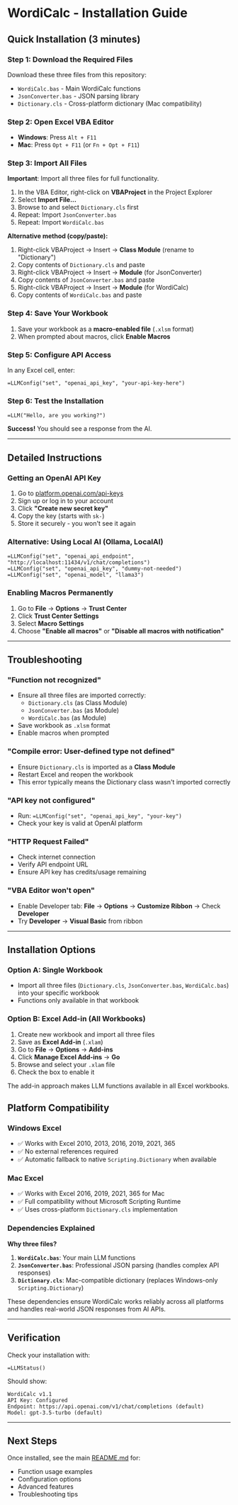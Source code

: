 # WordiCalc - Installation Guide

## Quick Installation (3 minutes)

### Step 1: Download the Required Files
Download these three files from this repository:
- `WordiCalc.bas` - Main WordiCalc functions
- `JsonConverter.bas` - JSON parsing library
- `Dictionary.cls` - Cross-platform dictionary (Mac compatibility)

### Step 2: Open Excel VBA Editor
- **Windows**: Press `Alt + F11`
- **Mac**: Press `Opt + F11` (or `Fn + Opt + F11`)

### Step 3: Import All Files
**Important**: Import all three files for full functionality.

1. In the VBA Editor, right-click on **VBAProject** in the Project Explorer
2. Select **Import File...**
3. Browse to and select `Dictionary.cls` first
4. Repeat: Import `JsonConverter.bas` 
5. Repeat: Import `WordiCalc.bas`

**Alternative method (copy/paste):**
1. Right-click VBAProject → Insert → **Class Module** (rename to "Dictionary")
2. Copy contents of `Dictionary.cls` and paste
3. Right-click VBAProject → Insert → **Module** (for JsonConverter)
4. Copy contents of `JsonConverter.bas` and paste  
5. Right-click VBAProject → Insert → **Module** (for WordiCalc)
6. Copy contents of `WordiCalc.bas` and paste

### Step 4: Save Your Workbook
1. Save your workbook as a **macro-enabled file** (`.xlsm` format)
2. When prompted about macros, click **Enable Macros**

### Step 5: Configure API Access
In any Excel cell, enter:
```excel
=LLMConfig("set", "openai_api_key", "your-api-key-here")
```

### Step 6: Test the Installation
```excel
=LLM("Hello, are you working?")
```

**Success!** You should see a response from the AI.

---

## Detailed Instructions

### Getting an OpenAI API Key
1. Go to [platform.openai.com/api-keys](https://platform.openai.com/api-keys)
2. Sign up or log in to your account
3. Click **"Create new secret key"**
4. Copy the key (starts with `sk-`)
5. Store it securely - you won't see it again

### Alternative: Using Local AI (Ollama, LocalAI)
```excel
=LLMConfig("set", "openai_api_endpoint", "http://localhost:11434/v1/chat/completions")
=LLMConfig("set", "openai_api_key", "dummy-not-needed")
=LLMConfig("set", "openai_model", "llama3")
```

### Enabling Macros Permanently
1. Go to **File** → **Options** → **Trust Center**
2. Click **Trust Center Settings**
3. Select **Macro Settings**
4. Choose **"Enable all macros"** or **"Disable all macros with notification"**

---

## Troubleshooting

### "Function not recognized"
- Ensure all three files are imported correctly:
  - `Dictionary.cls` (as Class Module)
  - `JsonConverter.bas` (as Module) 
  - `WordiCalc.bas` (as Module)
- Save workbook as `.xlsm` format
- Enable macros when prompted

### "Compile error: User-defined type not defined"
- Ensure `Dictionary.cls` is imported as a **Class Module**
- Restart Excel and reopen the workbook
- This error typically means the Dictionary class wasn't imported correctly

### "API key not configured"
- Run: `=LLMConfig("set", "openai_api_key", "your-key")`
- Check your key is valid at OpenAI platform

### "HTTP Request Failed"
- Check internet connection
- Verify API endpoint URL
- Ensure API key has credits/usage remaining

### "VBA Editor won't open"
- Enable Developer tab: **File** → **Options** → **Customize Ribbon** → Check **Developer**
- Try **Developer** → **Visual Basic** from ribbon

---

## Installation Options

### Option A: Single Workbook
- Import all three files (`Dictionary.cls`, `JsonConverter.bas`, `WordiCalc.bas`) into your specific workbook
- Functions only available in that workbook

### Option B: Excel Add-in (All Workbooks)
1. Create new workbook and import all three files
2. Save as **Excel Add-in** (`.xlam`)
3. Go to **File** → **Options** → **Add-ins**
4. Click **Manage Excel Add-ins** → **Go**
5. Browse and select your `.xlam` file
6. Check the box to enable it

The add-in approach makes LLM functions available in all Excel workbooks.

## Platform Compatibility

### Windows Excel
- ✅ Works with Excel 2010, 2013, 2016, 2019, 2021, 365
- ✅ No external references required
- ✅ Automatic fallback to native `Scripting.Dictionary` when available

### Mac Excel  
- ✅ Works with Excel 2016, 2019, 2021, 365 for Mac
- ✅ Full compatibility without Microsoft Scripting Runtime
- ✅ Uses cross-platform `Dictionary.cls` implementation

### Dependencies Explained
**Why three files?**
1. **`WordiCalc.bas`**: Your main LLM functions
2. **`JsonConverter.bas`**: Professional JSON parsing (handles complex API responses) 
3. **`Dictionary.cls`**: Mac-compatible dictionary (replaces Windows-only `Scripting.Dictionary`)

These dependencies ensure WordiCalc works reliably across all platforms and handles real-world JSON responses from AI APIs.

---

## Verification

Check your installation with:
```excel
=LLMStatus()
```

Should show:
```
WordiCalc v1.1
API Key: Configured
Endpoint: https://api.openai.com/v1/chat/completions (default)
Model: gpt-3.5-turbo (default)
```

---

## Next Steps

Once installed, see the main [README.md](README.md) for:
- Function usage examples
- Configuration options
- Advanced features
- Troubleshooting tips